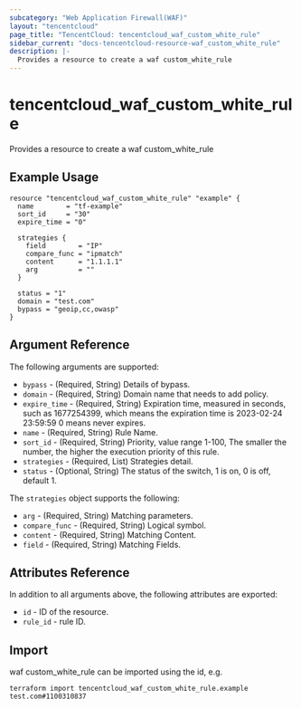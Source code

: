 ```yaml
---
subcategory: "Web Application Firewall(WAF)"
layout: "tencentcloud"
page_title: "TencentCloud: tencentcloud_waf_custom_white_rule"
sidebar_current: "docs-tencentcloud-resource-waf_custom_white_rule"
description: |-
  Provides a resource to create a waf custom_white_rule
---
```


# tencentcloud_waf_custom_white_rule

Provides a resource to create a waf custom_white_rule

## Example Usage

```hcl
resource "tencentcloud_waf_custom_white_rule" "example" {
  name        = "tf-example"
  sort_id     = "30"
  expire_time = "0"

  strategies {
    field        = "IP"
    compare_func = "ipmatch"
    content      = "1.1.1.1"
    arg          = ""
  }

  status = "1"
  domain = "test.com"
  bypass = "geoip,cc,owasp"
}
```

## Argument Reference

The following arguments are supported:

* `bypass` - (Required, String) Details of bypass.
* `domain` - (Required, String) Domain name that needs to add policy.
* `expire_time` - (Required, String) Expiration time, measured in seconds, such as 1677254399, which means the expiration time is 2023-02-24 23:59:59 0 means never expires.
* `name` - (Required, String) Rule Name.
* `sort_id` - (Required, String) Priority, value range 1-100, The smaller the number, the higher the execution priority of this rule.
* `strategies` - (Required, List) Strategies detail.
* `status` - (Optional, String) The status of the switch, 1 is on, 0 is off, default 1.

The `strategies` object supports the following:

* `arg` - (Required, String) Matching parameters.
* `compare_func` - (Required, String) Logical symbol.
* `content` - (Required, String) Matching Content.
* `field` - (Required, String) Matching Fields.

## Attributes Reference

In addition to all arguments above, the following attributes are exported:

* `id` - ID of the resource.
* `rule_id` - rule ID.


## Import

waf custom_white_rule can be imported using the id, e.g.

```
terraform import tencentcloud_waf_custom_white_rule.example test.com#1100310837
```

